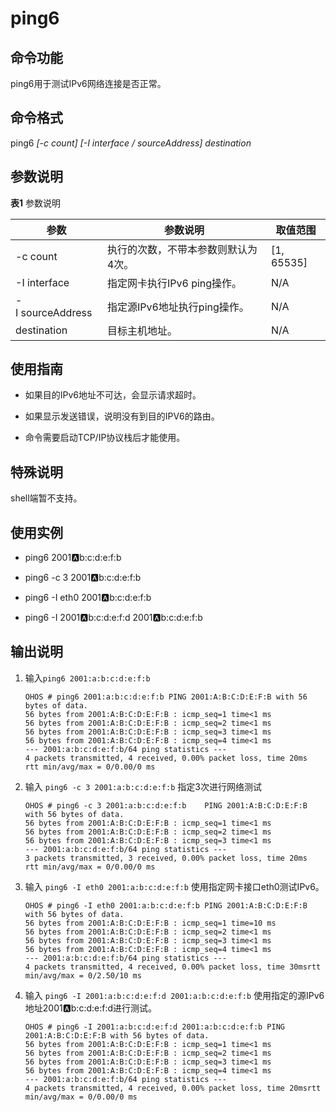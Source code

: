 # ping6


## 命令功能

ping6用于测试IPv6网络连接是否正常。


## 命令格式

ping6 _[-c count] [-I interface / sourceAddress] destination_


## 参数说明

**表1** 参数说明

| 参数                  | 参数说明                            | 取值范围 |
| --------------------- | ----------------------------------- | -------- |
| -c&nbsp;count         | 执行的次数，不带本参数则默认为4次。 | [1, 65535]  |
| -I&nbsp;interface     | 指定网卡执行IPv6&nbsp;ping操作。    | N/A      |
| -I&nbsp;sourceAddress | 指定源IPv6地址执行ping操作。        | N/A      |
| destination           | 目标主机地址。                      | N/A      |


## 使用指南

- 如果目的IPv6地址不可达，会显示请求超时。

- 如果显示发送错误，说明没有到目的IPV6的路由。

- 命令需要启动TCP/IP协议栈后才能使用。

## 特殊说明

shell端暂不支持。

## 使用实例

- ping6 2001:a:b:c:d:e:f:b

- ping6 -c 3 2001:a:b:c:d:e:f:b

- ping6 -I eth0 2001:a:b:c:d:e:f:b

- ping6 -I 2001:a:b:c:d:e:f:d 2001:a:b:c:d:e:f:b


## 输出说明

1. 输入`ping6 2001:a:b:c:d:e:f:b`

   ```
   OHOS # ping6 2001:a:b:c:d:e:f:b PING 2001:A:B:C:D:E:F:B with 56 bytes of data.
   56 bytes from 2001:A:B:C:D:E:F:B : icmp_seq=1 time<1 ms
   56 bytes from 2001:A:B:C:D:E:F:B : icmp_seq=2 time<1 ms
   56 bytes from 2001:A:B:C:D:E:F:B : icmp_seq=3 time<1 ms
   56 bytes from 2001:A:B:C:D:E:F:B : icmp_seq=4 time<1 ms
   --- 2001:a:b:c:d:e:f:b/64 ping statistics ---
   4 packets transmitted, 4 received, 0.00% packet loss, time 20ms
   rtt min/avg/max = 0/0.00/0 ms
   ```

2. 输入 `ping6 -c 3 2001:a:b:c:d:e:f:b`   指定3次进行网络测试

   ```
   OHOS # ping6 -c 3 2001:a:b:c:d:e:f:b    PING 2001:A:B:C:D:E:F:B with 56 bytes of data.
   56 bytes from 2001:A:B:C:D:E:F:B : icmp_seq=1 time<1 ms
   56 bytes from 2001:A:B:C:D:E:F:B : icmp_seq=2 time<1 ms
   56 bytes from 2001:A:B:C:D:E:F:B : icmp_seq=3 time<1 ms
   --- 2001:a:b:c:d:e:f:b/64 ping statistics ---
   3 packets transmitted, 3 received, 0.00% packet loss, time 20ms
   rtt min/avg/max = 0/0.00/0 ms
   ```

3. 输入 `ping6 -I eth0 2001:a:b:c:d:e:f:b`  使用指定网卡接口eth0测试IPv6。

   ```
   OHOS # ping6 -I eth0 2001:a:b:c:d:e:f:b PING 2001:A:B:C:D:E:F:B with 56 bytes of data.
   56 bytes from 2001:A:B:C:D:E:F:B : icmp_seq=1 time=10 ms
   56 bytes from 2001:A:B:C:D:E:F:B : icmp_seq=2 time<1 ms
   56 bytes from 2001:A:B:C:D:E:F:B : icmp_seq=3 time<1 ms
   56 bytes from 2001:A:B:C:D:E:F:B : icmp_seq=4 time<1 ms
   --- 2001:a:b:c:d:e:f:b/64 ping statistics ---
   4 packets transmitted, 4 received, 0.00% packet loss, time 30msrtt min/avg/max = 0/2.50/10 ms
   ```

4. 输入 `ping6 -I 2001:a:b:c:d:e:f:d 2001:a:b:c:d:e:f:b`   使用指定的源IPv6地址2001:a:b:c:d:e:f:d进行测试。

   ```
   OHOS # ping6 -I 2001:a:b:c:d:e:f:d 2001:a:b:c:d:e:f:b PING 2001:A:B:C:D:E:F:B with 56 bytes of data.
   56 bytes from 2001:A:B:C:D:E:F:B : icmp_seq=1 time<1 ms
   56 bytes from 2001:A:B:C:D:E:F:B : icmp_seq=2 time<1 ms
   56 bytes from 2001:A:B:C:D:E:F:B : icmp_seq=3 time<1 ms
   56 bytes from 2001:A:B:C:D:E:F:B : icmp_seq=4 time<1 ms
   --- 2001:a:b:c:d:e:f:b/64 ping statistics ---
   4 packets transmitted, 4 received, 0.00% packet loss, time 20msrtt min/avg/max = 0/0.00/0 ms
   ```
